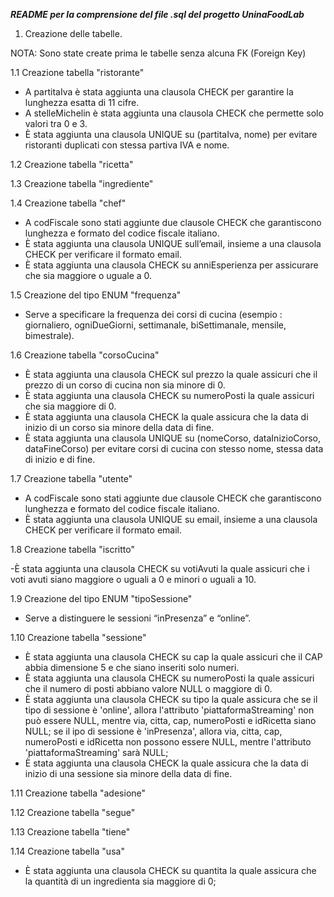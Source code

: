 ***README per la comprensione del file .sql del progetto UninaFoodLab***

1) Creazione delle tabelle.


NOTA: Sono state create prima le tabelle senza alcuna FK (Foreign Key)


1.1 	Creazione tabella "ristorante"

- A partitaIva è stata aggiunta una clausola CHECK per garantire la lunghezza esatta di 11 cifre.
- A stelleMichelin è stata aggiunta una clausola CHECK che permette solo valori tra 0 e 3.
- È stata aggiunta una clausola UNIQUE su (partitaIva, nome) per evitare ristoranti duplicati con stessa partiva IVA e nome.

1.2 	Creazione tabella "ricetta"

1.3 	Creazione tabella "ingrediente"

1.4 	Creazione tabella "chef"

- A codFiscale sono stati aggiunte due clausole CHECK che garantiscono lunghezza e formato del codice fiscale italiano.
- È stata aggiunta una clausola UNIQUE sull’email, insieme a una clausola CHECK per verificare il formato email.
- È stata aggiunta una clausola CHECK su anniEsperienza per assicurare che sia maggiore o uguale a 0.

1.5 Creazione del tipo ENUM "frequenza"

- Serve a specificare la frequenza dei corsi di cucina (esempio : giornaliero, ogniDueGiorni, settimanale, biSettimanale, mensile, bimestrale).

1.6 	Creazione tabella "corsoCucina"

- È stata aggiunta una clausola CHECK sul prezzo la quale assicuri che il prezzo di un corso di cucina non sia minore di 0.
- È stata aggiunta una clausola CHECK su numeroPosti la quale assicuri che sia maggiore di 0.  
- È stata aggiunta una clausola CHECK la quale assicura che la data di inizio di un corso sia minore della data di fine.
- È stata aggiunta una clausola UNIQUE su (nomeCorso, dataInizioCorso, dataFineCorso) per evitare corsi di cucina con stesso nome, stessa data di inizio e di fine.


  
1.7 	Creazione tabella "utente"

- A codFiscale sono stati aggiunte due clausole CHECK che garantiscono lunghezza e formato del codice fiscale italiano.
- È stata aggiunta una clausola UNIQUE su email, insieme a una clausola CHECK per verificare il formato email.



1.8 	Creazione tabella "iscritto"

-È stata aggiunta una clausola CHECK su votiAvuti la quale assicuri che i voti avuti siano maggiore o uguali a 0 e minori o uguali a 10.



1.9 	Creazione del tipo ENUM "tipoSessione"

- Serve a distinguere le sessioni “inPresenza” e “online”.

1.10 	Creazione tabella "sessione"

- È stata aggiunta una clausola CHECK su cap la quale assicuri che il CAP abbia dimensione 5 e che siano inseriti solo numeri.
- È stata aggiunta una clausola CHECK su numeroPosti la quale assicuri che il numero di posti abbiano valore NULL o maggiore di 0.
- È stata aggiunta una clausola CHECK su tipo la quale assicura che se il tipo di sessione è 'online', allora l'attributo 'piattaformaStreaming' non può essere NULL, mentre via, citta, cap, numeroPosti e idRicetta siano NULL; se il ipo di sessione è 'inPresenza', allora via, citta, cap, numeroPosti e idRicetta non possono essere NULL, mentre l'attributo 'piattaformaStreaming' sarà NULL;
- È stata aggiunta una clausola CHECK la quale assicura che la data di inizio di una sessione sia minore della data di fine.



1.11 	Creazione tabella "adesione"


1.12	Creazione tabella "segue"


1.13 	Creazione tabella "tiene"


1.14 	Creazione tabella "usa"
- È stata aggiunta una clausola CHECK su quantita la quale assicura che la quantità di un ingredienta sia maggiore di 0; 


